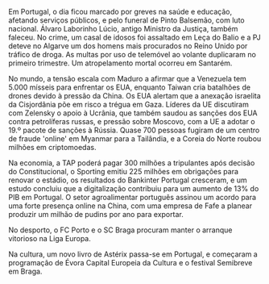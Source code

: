 Em Portugal, o dia ficou marcado por greves na saúde e educação, afetando serviços públicos, e pelo funeral de Pinto Balsemão, com luto nacional. Álvaro Laborinho Lúcio, antigo Ministro da Justiça, também faleceu. No crime, um casal de idosos foi assaltado em Leça do Balio e a PJ deteve no Algarve um dos homens mais procurados no Reino Unido por tráfico de droga. As multas por uso de telemóvel ao volante duplicaram no primeiro trimestre. Um atropelamento mortal ocorreu em Santarém.

No mundo, a tensão escala com Maduro a afirmar que a Venezuela tem 5.000 mísseis para enfrentar os EUA, enquanto Taiwan cria batalhões de drones devido à pressão da China. Os EUA alertam que a anexação israelita da Cisjordânia põe em risco a trégua em Gaza. Líderes da UE discutiram com Zelensky o apoio à Ucrânia, que também saudou as sanções dos EUA contra petrolíferas russas, e pressão sobre Moscovo, com a UE a adotar o 19.º pacote de sanções à Rússia. Quase 700 pessoas fugiram de um centro de fraude 'online' em Myanmar para a Tailândia, e a Coreia do Norte roubou milhões em criptomoedas.

Na economia, a TAP poderá pagar 300 milhões a tripulantes após decisão do Constitucional, o Sporting emitiu 225 milhões em obrigações para renovar o estádio, os resultados do Bankinter Portugal cresceram, e um estudo concluiu que a digitalização contribuiu para um aumento de 13% do PIB em Portugal. O setor agroalimentar português assinou um acordo para uma forte presença online na China, com uma empresa de Fafe a planear produzir um milhão de pudins por ano para exportar.

No desporto, o FC Porto e o SC Braga procuram manter o arranque vitorioso na Liga Europa.

Na cultura, um novo livro de Astérix passa-se em Portugal, e começaram a programação de Évora Capital Europeia da Cultura e o festival Semibreve em Braga.